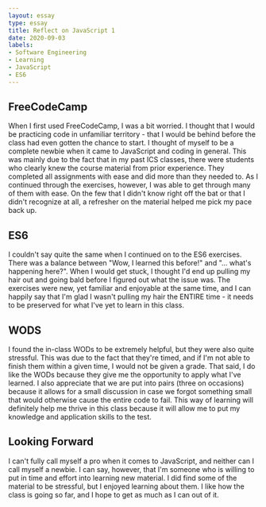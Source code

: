 ```yaml
---
layout: essay
type: essay
title: Reflect on JavaScript 1
date: 2020-09-03
labels:
- Software Engineering
- Learning
- JavaScript
- ES6
---
```

## FreeCodeCamp
When I first used FreeCodeCamp, I was a bit worried. I thought that I would be practicing code in unfamiliar territory - that I would be behind before the class had even gotten the chance to start. I thought of myself to be a complete newbie when it came to JavaScript and coding in general. This was mainly due to the fact that in my past ICS classes, there were students who clearly knew the course material from prior experience. They completed all assignments with ease and did more than they needed to.  As I continued through the exercises, however, I was able to get through many of them with ease. On the few that I didn't know right off the bat or that I didn't recognize at all, a refresher on the material helped me pick my pace back up.
## ES6
I couldn't say quite the same when I continued on to the ES6 exercises. There was a balance between "Wow, I learned this before!" and "... what's happening here?". When I would get stuck, I thought I'd end up pulling my hair out and going bald before I figured out what the issue was. The exercises were new, yet familiar and enjoyable at the same time, and I can happily say that I'm glad I wasn't pulling my hair the ENTIRE time - it needs to be preserved for what I've yet to learn in this class.
## WODS
I found the in-class WODs to be extremely helpful, but they were also quite stressful. This was due to the fact that they're timed, and if I'm not able to finish them within a given time, I would not be given a grade. That said, I do like the WODs because they give me the opportunity to apply what I've learned. I also appreciate that we are put into pairs (three on occasions) because it allows for a small discussion in case we forgot something small that would otherwise cause the entire code to fail. This way of learning will definitely help me thrive in this class because it will allow me to put my knowledge and application skills to the test.
## Looking Forward
I can't fully call myself a pro when it comes to JavaScript, and neither can I call myself a newbie. I can say, however, that I'm someone who is willing to put in time and effort into learning new material. I did find some of the material to be stressful, but I enjoyed learning about them. I like how the class is going so far, and I hope to get as much as I can out of it.
